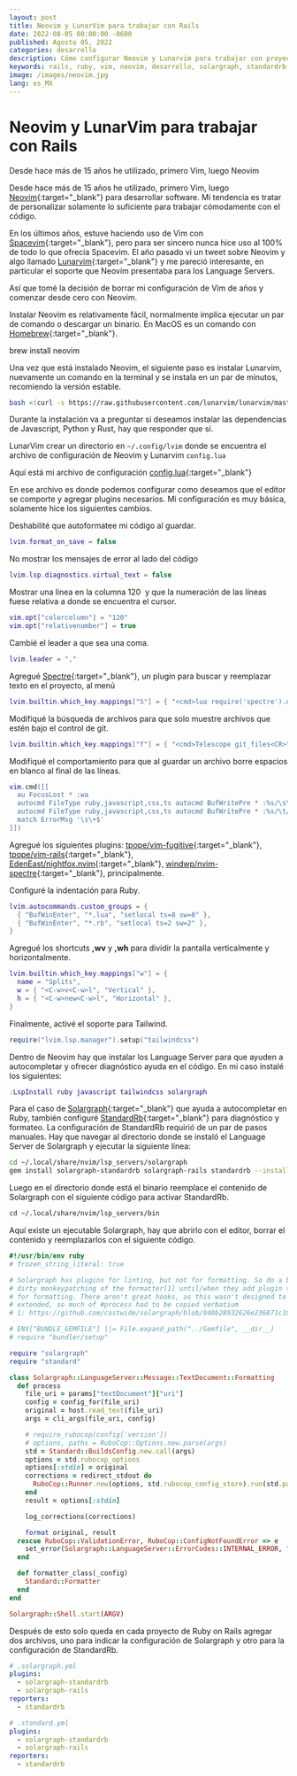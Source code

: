 ```yaml
---
layout: post
title: Neovim y LunarVim para trabajar con Rails
date: 2022-08-05 00:00:00 -0600
published: Agosto 05, 2022
categories: desarrollo
description: Cómo configurar Neovim y Lunarvim para trabajar con proyectos de Ruby on Rails
keywords: rails, ruby, vim, neovim, desarrollo, solargraph, standardrb
image: /images/neovim.jpg
lang: es_MX
---
```


# Neovim y LunarVim para trabajar con Rails

Desde hace más de 15 años he utilizado, primero Vim, luego Neovim 

Desde hace más de 15 años he utilizado, primero Vim, luego [Neovim](https://neovim.io){:target="_blank"} para desarrollar software. Mi tendencia es tratar de personalizar solamente lo suficiente para trabajar cómodamente con el código.

En los últimos años, estuve haciendo uso de Vim con [Spacevim](https://spacevim.org){:target="_blank"}, pero para ser sincero nunca hice uso al 100% de todo lo que ofrecía Spacevim. El año pasado vi un tweet sobre Neovim y algo llamado [Lunarvim](https://www.lunarvim.org/#opinionated){:target="_blank"} y me pareció interesante, en particular el soporte que Neovim presentaba para los Language Servers.

Así que tomé la decisión de borrar mi configuración de Vim de años y comenzar desde cero con Neovim.

Instalar Neovim es relativamente fácil, normalmente implica ejecutar un par de comando o descargar un binario. En MacOS es un comando con [Homebrew](https://brew.sh){:target="_blank"}.

brew install neovim

Una vez que está instalado Neovim, el siguiente paso es instalar Lunarvim, nuevamente un comando en la terminal y se instala en un par de minutos, recomiendo la versión estable.

```bash
bash <(curl -s https://raw.githubusercontent.com/lunarvim/lunarvim/master/utils/installer/install.sh)
```

Durante la instalación va a preguntar si deseamos instalar las dependencias de Javascript, Python y Rust, hay que responder que sí. 

LunarVim crear un directorio en `~/.config/lvim` donde se encuentra el archivo de configuración de Neovim y Lunarvim `config.lua`

Aquí está mi archivo de configuración [config.lua](https://gist.github.com/mariochavez/f2547d0b51353eacf203cf1a00fce3e8){:target="_blank"}

En ese archivo es donde podemos configurar como deseamos que el editor se comporte y agregar plugins necesarios. Mi configuración es muy básica, solamente hice los siguientes cambios.

Deshabilité que autoformatee mi código al guardar.

```lua
lvim.format_on_save = false
```

No mostrar los mensajes de error al lado del código

```lua
lvim.lsp.diagnostics.virtual_text = false
```

Mostrar una línea en la columna 120  y que la numeración de las líneas fuese relativa a donde se encuentra el cursor.

```lua
vim.opt["colorcolumn"] = "120"
vim.opt["relativenumber"] = true
```

Cambié el leader a que sea una coma.

```lua
lvim.leader = ","
```

Agregué [Spectre](https://github.com/nvim-pack/nvim-spectre){:target="_blank"}, un plugin para buscar y reemplazar texto en el proyecto, al menú

```lua
lvim.builtin.which_key.mappings["S"] = { "<cmd>lua require('spectre').open()<CR>", "Spectre" }
```

Modifiqué la búsqueda de archivos para que solo muestre archivos que estén bajo el control de git.

```lua
lvim.builtin.which_key.mappings["f"] = { "<cmd>Telescope git_files<CR>", "Find File" }
```

Modifiqué el comportamiento para que al guardar un archivo borre espacios en blanco al final de las líneas.

```lua
vim.cmd([[
  au FocusLost * :wa
  autocmd FileType ruby,javascript,css,ts autocmd BufWritePre * :%s/\s\+$//e
  autocmd FileType ruby,javascript,css,ts autocmd BufWritePre * :%s/\t/  /e
  match ErrorMsg '\s\+$'
]])
```

Agregué los siguientes plugins: [tpope/vim-fugitive](https://github.com/tpope/vim-fugitive){:target="_blank"}, [tpope/vim-rails](https://github.com/tpope/vim-rails){:target="_blank"}, [EdenEast/nightfox.nvim](https://github.com/EdenEast/nightfox.nvim){:target="_blank"}, [windwp/nvim-spectre](https://github.com/nvim-pack/nvim-spectre){:target="_blank"}, principalmente.

Configuré la indentación para Ruby.

```lua
lvim.autocommands.custom_groups = {
  { "BufWinEnter", "*.lua", "setlocal ts=8 sw=8" },
  { "BufWinEnter", "*.rb", "setlocal ts=2 sw=2" },
}
```

Agregué los shortcuts **,wv** y **,wh** para dividir la pantalla verticalmente y horizontalmente.

```lua
lvim.builtin.which_key.mappings["w"] = {
  name = "Splits",
  w = { "<C-w>v<C-w>l", "Vertical" },
  h = { "<C-w>new<C-w>l", "Horizontal" },
}
```

Finalmente, activé el soporte para Tailwind.

```lua
require("lvim.lsp.manager").setup("tailwindcss")
```

Dentro de Neovim hay que instalar los Language Server para que ayuden a autocompletar y ofrecer diagnóstico ayuda en el código. En mi caso instalé los siguientes:

```lua
:LspInstall ruby javascript tailwindcss solargraph
```

Para el caso de [Solargraph](https://solargraph.org){:target="_blank"} que ayuda a autocompletar en Ruby, también configuré [StandardRb](https://github.com/testdouble/standardrb){:target="_blank"} para diagnóstico y formateo. La configuración de StandardRb requirió de un par de pasos manuales. Hay que navegar al directorio donde se instaló el Language Server de Solargraph y ejecutar la siguiente línea:

```bash
cd ~/.local/share/nvim/lsp_servers/solargraph
gem install solargraph-standardrb solargraph-rails standardrb --install-dir .
```

Luego en el directorio donde está el binario reemplace el contenido de Solargraph con el siguiente código para activar StandardRb.

```bash
cd ~/.local/share/nvim/lsp_servers/bin
```

Aquí existe un ejecutable Solargraph, hay que abrirlo con el editor, borrar el contenido y reemplazarlos con el siguiente código.

```ruby
#!/usr/bin/env ruby
# frozen_string_literal: true

# Solargraph has plugins for linting, but not for formatting. So do a bit of
# dirty monkeypatching of the formatter[1] until/when they add plugin support
# for formatting. There aren't great hooks, as this wasn't designed to be
# extended, so much of #process had to be copied verbatium
# 1: https://github.com/castwide/solargraph/blob/940b28932626e236871c10293da5e0f5eacf94c0/lib/solargraph/language_server/message/text_document/formatting.rb

# ENV["BUNDLE_GEMFILE"] ||= File.expand_path("../Gemfile", __dir__)
# require "bundler/setup"

require "solargraph"
require "standard"

class Solargraph::LanguageServer::Message::TextDocument::Formatting
  def process
    file_uri = params["textDocument"]["uri"]
    config = config_for(file_uri)
    original = host.read_text(file_uri)
    args = cli_args(file_uri, config)

    # require_rubocop(config['version'])
    # options, paths = RuboCop::Options.new.parse(args)
    std = Standard::BuildsConfig.new.call(args)
    options = std.rubocop_options
    options[:stdin] = original
    corrections = redirect_stdout do
      RuboCop::Runner.new(options, std.rubocop_config_store).run(std.paths)
    end
    result = options[:stdin]

    log_corrections(corrections)

    format original, result
  rescue RuboCop::ValidationError, RuboCop::ConfigNotFoundError => e
    set_error(Solargraph::LanguageServer::ErrorCodes::INTERNAL_ERROR, "[#{e.class}] #{e.message}")
  end

  def formatter_class(_config)
    Standard::Formatter
  end
end

Solargraph::Shell.start(ARGV)
```

Después de esto solo queda en cada proyecto de Ruby on Rails agregar dos archivos, uno para indicar la configuración de Solargraph y otro para la configuración de StandardRb.

```yaml
# .solargraph.yml
plugins:
  - solargraph-standardrb
  - solargraph-rails
reporters:
  - standardrb
```

```yaml
# .standard.yml
plugins:
  - solargraph-standardrb
  - solargraph-rails
reporters:
  - standardrb
```
